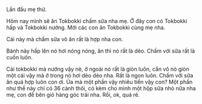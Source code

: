 Lần đầu mẹ thử. 

Hôm nay mình sẽ ăn Tokbokki chấm sữa nha mẹ. Ở đây con có Tokbokki hấp và Tokbokki nướng. Mời các con ăn Tokbokki cùng mẹ nha. 

Cái này mà chấm sữa vô ăn rất là hợp nha con. 

Bánh này hấp lên nó hơi nóng nóng, ăn thì nó rất là dẻo. Chấm với sữa rất là cuốn luôn. 

Cái tokbokki mà nướng vậy nè, ở ngoài nó rất là giòn luôn, cắn vô nó giòn một cái vậy mà ở trong nó hơi dẻo dẻo nha. Rất là ngon luôn. Chấm với sữa ăn quá hợp luôn con ơi. 
Ủa mà một phần vậy nhiêu tiền vậy con? Một phần như thế này chỉ có 36 cành thôi, có kèm cho mình một hộp sữa nhỏ nữa nha mẹ, con để bên giỏ hàng góc trái nha. Rồi, ok, quá rẻ.